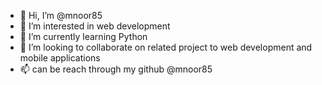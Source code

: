 - 👋 Hi, I’m @mnoor85
- 👀 I’m interested in web development
- 🌱 I’m currently learning Python
- 💞️ I’m looking to collaborate on related project to web development and mobile applications
- 📫 can be reach through my github @mnoor85 

<!---
mnoor85/mnoor85 is a ✨ special ✨ repository because its `README.md` (this file) appears on your GitHub profile.
You can click the Preview link to take a look at your changes.
--->
